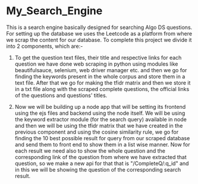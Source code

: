 # My_Search_Engine
This is a search engine basically designed for searching Algo DS questions. For setting up the database we uses the Leetcode as a platform from where we scrap the content for our database.
To complete this project we divide it into 2 components, which are:-

1. To get the question text files, their title and respective links for each question we have done web scraping in python using modules like beautifulsauce, selenium, 
web driver manager etc. and then we go for finding the keywords present in the whole corpus and store them in a text file. After that we go for making the tfidr matrix and then we store it in a txt file along with the scraped complete questions, the official links of the questions  and questions' titles.

2. Now we will be building up a node app that will be setting its frontend using the ejs files and backend using the node itself. We will be using the keyword extractor module (for the  search query) available in node and then we will be using the tfidr matrix that we have created in the previous component and using the cosine similarity rule, we go for finding the 10 best possible result for query from our scraped database and send them to front end to show them in a list wise manner. Now for each result we need also to show the whole question and the corresponding link of the question from where we have extracted that question, so we make a new api for that that is "/CompleteQ/:q_id" and in this we will be showing the question of the corresponding search result.   
